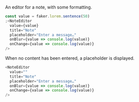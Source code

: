 An editor for a note, with some formatting.

```js
const value = faker.lorem.sentence(50)
;<NoteEditor
  value={value}
  title="Note"
  placeholder="Enter a message…"
  onBlur={value => console.log(value)}
  onChange={value => console.log(value)}
/>
```

When no content has been entered, a placeholder is displayed.

```js
<NoteEditor
  value=""
  title="Note"
  placeholder="Enter a message…"
  onBlur={value => console.log(value)}
  onChange={value => console.log(value)}
/>
```
